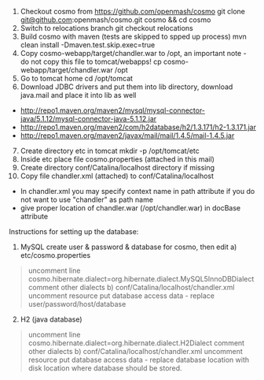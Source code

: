 1. Checkout cosmo from https://github.com/openmash/cosmo
git clone git@github.com:openmash/cosmo.git cosmo && cd cosmo
2. Switch to relocations branch
git checkout relocations
3. Build cosmo with maven (tests are skipped to spped up process)
mvn clean install -Dmaven.test.skip.exec=true
4. Copy cosmo-webapp/target/chandler.war to /opt, an important note - do not copy this file to tomcat/webapps!
cp cosmo-webapp/target/chandler.war /opt
5. Go to tomcat home
cd /opt/tomcat
6. Download JDBC drivers and put them into lib directory, download java.mail and place it into lib as well
- http://repo1.maven.org/maven2/mysql/mysql-connector-java/5.1.12/mysql-connector-java-5.1.12.jar
- http://repo1.maven.org/maven2/com/h2database/h2/1.3.171/h2-1.3.171.jar
- http://repo1.maven.org/maven2/javax/mail/mail/1.4.5/mail-1.4.5.jar  
7. Create directory etc in tomcat
mkdir -p /opt/tomcat/etc
8. Inside etc place file cosmo.properties (attached in this mail)
9. Create directory conf/Catalina/localhost directory if missing
10. Copy file chandler.xml (attached) to conf/Catalina/localhost
- In chandler.xml you may specify context name in path attribute if you do not want to use "chandler" as path name
- give proper location of chandler.war (/opt/chandler.war) in docBase attribute


Instructions for setting up the database:
1. MySQL
create user & password & database for cosmo, then edit
a) etc/cosmo.properties
> uncomment line
cosmo.hibernate.dialect=org.hibernate.dialect.MySQL5InnoDBDialect
> comment other dialects
b) conf/Catalina/localhost/chandler.xml
> uncomment resource
  <Resource name="jdbc/cosmo" type="javax.sql.DataSource" maxActive="100"
            maxIdle="30" maxWait="10000" username="[user]"
            password="[password]" defaultAutoCommit="false"
            driverClassName="com.mysql.jdbc.Driver"
   url="jdbc:mysql://[host]:3306/[database]?useUnicode=true&amp;characterEncoding=UTF-8" />
> put database access data - replace user/password/host/database

2. H2 (java database)
> uncomment line
cosmo.hibernate.dialect=org.hibernate.dialect.H2Dialect
> comment other dialects
b) conf/Catalina/localhost/chandler.xml
> uncomment resource
  <Resource name="jdbc/cosmo" type="javax.sql.DataSource" maxActive="100"
            maxIdle="30" maxWait="10000" username="sa"
            password="" defaultAutoCommit="false"
            driverClassName="org.h2.Driver"
   url="jdbc:h2:file:[database location]" />
> put database access data - replace database location with disk location where database should be stored.
